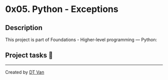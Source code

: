 # 0x05. Python - Exceptions
## Description
 This project is part of Foundations - Higher-level programming ― Python:
## Project tasks :wrench:
---
Created by [DT Van](https://github.com/dtvangogh)